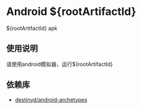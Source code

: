 Android ${rootArtifactId}
============
${rootArtifactId} apk

使用说明
---------------------
请使用android模拟器，运行${rootArtifactId}

依赖库
---------------------
* [destinyd/android-archetypes][android-archetypes]


[android-archetypes]: https://github.com/destinyd/android-archetypes
